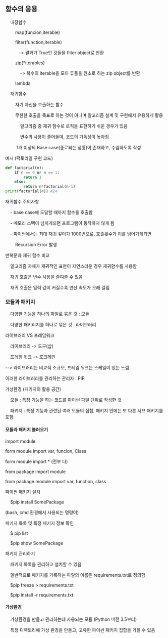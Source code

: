 ## 함수의 응용

    내장함수

        map(funcion,iterable)

        filter(function,iterable)

           -> 결과가 True인 것들을 filter object로 반환

        zip(*iterables)

            -> 복수의 iterable을 모아 튜플을 원소로 하는 zip object를 반환

        lambda 



    재귀함수

        자기 자신을 호출하는 함수

        무한한 호출을 목표로 하는 것이 아니며 알고리즘 설계 및 구현에서 유용하게 활용

            알고리즘 중 재귀 함수로 로직을 표현하기 쉬운 경우가 있음

            변수의 사용이 줄어들며, 코드의 가독성이 높아짐

         1개 이상의 Base case(종료되는 상황)이 존재하고, 수렴하도록 작성

예시 (팩토리얼 구현 코드)

```python
def factorial(n):
    if n == 0 or n == 1:
        return 1
    else:
        return n*factorial(n-1)
print(factorial(4)) #24
```



재귀함수 주의사항

    -  base case에 도달할 때까지 함수를 호출함

    - 메모리 스택이 넘치게되면 프로그램이 동작하지 않게 됨

    - 파이썬에서는 최대 재귀 깊이가 1000번으로, 호출횟수가 이를 넘어가게되면

        Recursion Error 발생



반복문과 재귀 함수 비교

    알고리즘 자체가 재귀적인 표현이 자연스러운 경우 재귀함수를 사용함

    재귀 호출은 변수 사용을 줄여줄 수 있음

    재귀 호출은 입력 값이 커질수록 연산 속도가 오래 걸림



### 모듈과 패키지

    다양한 기능을 하나의 파일로 묶은 것 : 모듈

    다양한 패키리지를 하나로 묶은 것 : 라이브러리



라이브러리 VS 프레임워크

    라이브러리 -> 도구(삽)

    프레임 워크 -> 포크레인



--> 라이브러리는 비교적 소규모, 프레임 워크는 스케일이 있는 느낌



이러한 라이브러리를 관리하는 관리자 : PIP



가상환경 (패키지의 활용 공간)



    모듈 : 특정 기능을 하는 코드를 파이썬 파일 단위로 작성한 것

    패키지 : 특정 기능과 관련된 여러 모듈의 집합, 패키지 안에는 또 다른 서브 패키지를 포함



#### 모듈과 패키지 불러오기

import module

form module import var, funcion, Class

form module import * (전부 다)



from package import module

from package.module import var, function, class



파이썬 패키지 설치

    $pip install SomePackage

(bash, cmd 환경에서 사용되는 명령어)



패키지 목록 및 특정 패키지 정보 확인

    $ pip list

    $pip show SomePackage



패키지 관리하기

    패키지 목록을 관리하고 설치할 수 있음

    일반적으로 패키지를 기록하는 파일의 이름은 requirements.txt로 정의함

    $pip freeze > requirements.txt

    $pip install -r requirements.txt



#### 가상환경

    가상환경을 만들고 관리하는데 사용되는 모듈 (Python 버전 3.5부터)

    특정 디렉토리에 가상 환경을 만들고, 고유한 파이썬 패키지 집합을 가질 수 있음



